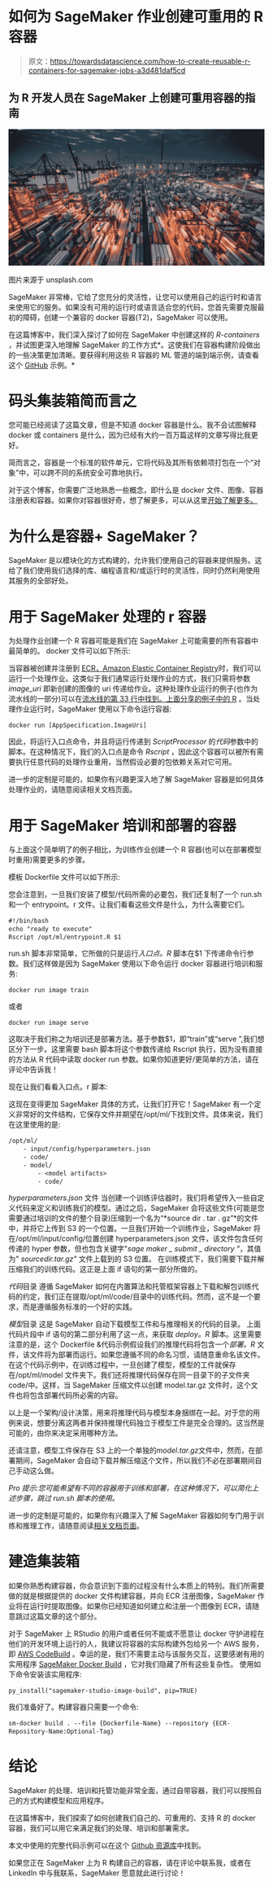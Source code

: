 # 如何为 SageMaker 作业创建可重用的 R 容器

> 原文：<https://towardsdatascience.com/how-to-create-reusable-r-containers-for-sagemaker-jobs-a3d481daf5cd>

## 为 R 开发人员在 SageMaker 上创建可重用容器的指南

![](img/c483d12c2b74d59db4ea0aecdf1280e8.png)

图片来源于 unsplash.com

SageMaker 非常棒，它给了您充分的灵活性，让您可以使用自己的运行时和语言来使用它的服务。如果没有可用的运行时或语言适合您的代码，您首先需要克服最初的障碍，创建一个兼容的 docker 容器(T2)，SageMaker 可以使用。

在这篇博客中，我们深入探讨了如何在 SageMaker 中创建这样的 *R-containers* ，并试图更深入地理解 SageMaker 的工作方式*。这使我们在容器构建阶段做出的一些决策更加清晰。要获得利用这些 R 容器的 ML 管道的端到端示例，请查看这个 [GitHub](https://github.com/aws-samples/rstudio-on-sagemaker-workshop/tree/main/03_SageMakerPipelinesAndDeploy) 示例。*

# 码头集装箱简而言之

您可能已经阅读了这篇文章，但是不知道 docker 容器是什么。我不会试图解释 docker 或 containers 是什么，因为已经有大约一百万篇这样的文章写得比我更好。

简而言之，容器是一个标准的软件单元，它将代码及其所有依赖项打包在一个“对象”中，可以跨不同的系统安全可靠地执行。

对于这个博客，你需要广泛地熟悉一些概念，即什么是 docker 文件、图像、容器注册表和容器。如果你对容器很好奇，想了解更多，可以从这里[开始了解更多。](https://www.docker.com/resources/what-container)

# 为什么是容器+ SageMaker？

SageMaker 是以模块化的方式构建的，允许我们使用自己的容器来提供服务。这给了我们使用我们选择的库、编程语言和/或运行时的灵活性，同时仍然利用使用其服务的全部好处。

# 用于 SageMaker 处理的 r 容器

为处理作业创建一个 R 容器可能是我们在 SageMaker 上可能需要的所有容器中最简单的。
docker 文件可以如下所示:

当容器被创建并注册到 [ECR，Amazon Elastic Container Registry](https://aws.amazon.com/ecr/)时，我们可以运行一个处理作业。这类似于我们通常运行处理作业的方式，我们只需将参数 *image_uri* 即新创建的图像的 uri 传递给作业。这种处理作业运行的例子(也作为流水线的一部分)可以在[流水线的第 33 行中找到。上面分享的例子中的 R](https://github.com/aws-samples/rstudio-on-sagemaker-workshop/blob/main/03_SageMakerPipelinesAndDeploy/pipeline.R#L33) 。当处理作业运行时，SageMaker 使用以下命令运行容器:

```
docker run [AppSpecification.ImageUri]
```

因此，将运行入口点命令，并且将运行传递到 *ScriptProcessor* 的*代码*参数中的脚本。在这种情况下，我们的入口点是命令 *Rscript* ，因此这个容器可以被所有需要执行任意代码的处理作业重用，当然假设必要的包依赖关系对它可用。

进一步的定制是可能的，如果你有兴趣更深入地了解 SageMaker 容器是如何具体处理作业的，请随意阅读相关文档页面。

# 用于 SageMaker 培训和部署的容器

与上面这个简单明了的例子相比，为训练作业创建一个 R 容器(也可以在部署模型时重用)需要更多的步骤。

模板 Dockerfile 文件可以如下所示:

您会注意到，一旦我们安装了模型/代码所需的必要包，我们还复制了一个 run.sh 和一个 entrypoint。r 文件。让我们看看这些文件是什么，为什么需要它们。

```
#!/bin/bash
echo "ready to execute"
Rscript /opt/ml/entrypoint.R $1
```

run.sh 脚本非常简单，它所做的只是运行*入口点。R* 脚本在$1 下传递命令行参数。我们这样做是因为 SageMaker 使用以下命令运行 docker 容器进行培训和服务:

```
docker run image train
```

或者

```
docker run image serve
```

这取决于我们称之为培训还是部署方法。基于参数$1，即“train”或“serve ”,我们想区分下一步。这里需要 bash 脚本将这个参数传递给 Rscript 执行，因为没有直接的方法从 R 代码中读取 docker run 参数。如果你知道更好/更简单的方法，请在评论中告诉我！

现在让我们看看入口点。r 脚本:

这现在变得更加 SageMaker 具体的方式，让我们打开它！SageMaker 有一个定义非常好的文件结构，它保存文件并期望在/opt/ml/下找到文件。具体来说，我们在这里使用的是:

```
/opt/ml/
    - input/config/hyperparameters.json
    - code/
    - model/
        - <model artifacts>
        - code/
```

*hyperparameters.json* 文件
当创建一个训练评估器时，我们将希望传入一些自定义代码来定义和训练我们的模型。通过之后，SageMaker 会将这些文件(可能是您需要通过培训的文件的整个目录)压缩到一个名为“*source dir . tar . gz”*的文件中，并将它上传到 S3 的一个位置。一旦我们开始一个训练作业，SageMaker 将在/opt/ml/input/config/位置创建 hyperparameters.json 文件，该文件包含任何传递的 hyper 参数，但也包含关键字"*sage maker _ submit _ directory "*，其值为" *sourcedir.tar.gz"* 文件上载到的 S3 位置。
在训练模式下，我们需要下载并解压缩我们的训练代码。这正是上面 if 语句的第一部分所做的。

*代码*目录
遵循 SageMaker 如何在内置算法和托管框架容器上下载和解包训练代码的约定，我们正在提取/opt/ml/code/目录中的训练代码。然而，这不是一个要求，而是遵循服务标准的一个好的实践。

*模型*目录
这是 SageMaker 自动下载模型工件和与推理相关的代码的目录。
上面代码片段中 if 语句的第二部分利用了这一点，来获取 *deploy。R* 脚本。这里需要注意的是，这个 Dockerfile &代码示例假设我们的推理代码将包含一个*部署。R* 文件，该文件将为部署而运行。如果您遵循不同的命名习惯，请随意重命名该文件。
在这个代码示例中，在训练过程中，一旦创建了模型，模型的工件就保存在/opt/ml/model 文件夹下。我们还将推理代码保存在同一目录下的子文件夹 code/中。这样，当 SageMaker 压缩文件以创建 model.tar.gz 文件时，这个文件也将包含部署代码所必需的内容。

以上是一个架构/设计决策，用来将推理代码与模型本身捆绑在一起。对于您的用例来说，想要分离这两者并保持推理代码独立于模型工件是完全合理的。这当然是可能的，由你来决定采用哪种方法。

还请注意，模型工件保存在 S3 上的一个单独的*model.tar.gz*文件中，然而，在部署期间，SageMaker 会自动下载并解压缩这个文件，所以我们不必在部署期间自己手动这么做。

*Pro 提示:您可能希望有不同的容器用于训练和部署，在这种情况下，可以简化上述步骤，跳过 run.sh 脚本的使用。*

进一步的定制是可能的，如果你有兴趣深入了解 SageMaker 容器如何专门用于训练和推理工作，请随意阅读[相关文档页面](https://docs.aws.amazon.com/sagemaker/latest/dg/docker-containers-create.html)。

# 建造集装箱

如果你熟悉构建容器，你会意识到下面的过程没有什么本质上的特别。我们所需要做的就是根据提供的 docker 文件构建容器，并向 ECR 注册图像，SageMaker 作业将在运行时提取图像。如果你已经知道如何建立和注册一个图像到 ECR，请随意跳过这篇文章的这个部分。

对于 SageMaker 上 RStudio 的用户或者任何不能或不愿意让 docker 守护进程在他们的开发环境上运行的人，我建议将容器的实际构建外包给另一个 AWS 服务，即 [AWS CodeBuild](https://aws.amazon.com/codebuild/) 。幸运的是，我们不需要主动与该服务交互，这要感谢有用的实用程序 [SageMaker Docker Build](https://github.com/aws-samples/sagemaker-studio-image-build-cli) ，它对我们隐藏了所有这些复杂性。
使用如下命令安装该实用程序:

```
py_install("sagemaker-studio-image-build", pip=TRUE)
```

我们准备好了。构建容器只需要一个命令:

```
sm-docker build . --file {Dockerfile-Name} --repository {ECR-Repository-Name:Optional-Tag}
```

# 结论

SageMaker 的处理、培训和托管功能非常全面，通过自带容器，我们可以按照自己的方式构建模型和应用程序。

在这篇博客中，我们探索了如何创建我们自己的、可重用的、支持 R 的 docker 容器，我们可以用它来满足我们的处理、培训和部署需求。

本文中使用的完整代码示例可以在这个 [Github 资源库](https://github.com/aws-samples/rstudio-on-sagemaker-workshop/tree/main/03_SageMakerPipelinesAndDeploy)中找到。

如果您正在 SageMaker 上为 R 构建自己的容器，请在评论中联系我，或者在 LinkedIn 中与我联系，SageMaker 愿意就此进行讨论！